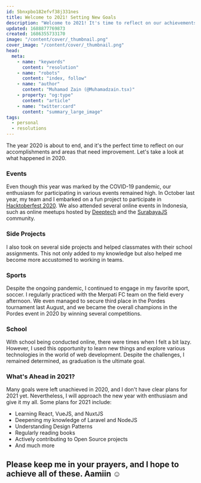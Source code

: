 ```yaml
---
id: 5bnxpbo182efvf38j331nes
title: Welcome to 2021! Setting New Goals
description: "Welcome to 2021! It's time to reflect on our achievements and improvements from 2020. Let's introspect."
updated: 1688877769873
created: 1686355733170
image: "/content/cover/_thumbnail.png"
cover_image: "/content/cover/_thumbnail.png"
head:
  meta:
    - name: "keywords"
      content: "resolution"
    - name: "robots"
      content: "index, follow"
    - name: "author"
      content: "Muhamad Zain (@Muhamadzain.tsx)"
    - property: "og:type"
      content: "article"
    - name: "twitter:card"
      content: "summary_large_image"
tags:
  - personal
  - resolutions
---
```


The year 2020 is about to end, and it's the perfect time to reflect on our accomplishments and areas that need improvement. Let's take a look at what happened in 2020.

### Events

Even though this year was marked by the COVID-19 pandemic, our enthusiasm for participating in various events remained high. In October last year, my team and I embarked on a fun project to participate in [Hacktoberfest 2020](https://hacktoberfest.digitalocean.com/). We also attended several online events in Indonesia, such as online meetups hosted by [Deeptech](https://deeptech.id/) and the [SurabayaJS](https://surabayajs.org/) community.

### Side Projects

I also took on several side projects and helped classmates with their school assignments. This not only added to my knowledge but also helped me become more accustomed to working in teams.

### Sports

Despite the ongoing pandemic, I continued to engage in my favorite sport, soccer. I regularly practiced with the Merpati FC team on the field every afternoon. We even managed to secure third place in the Pordes tournament last August, and we became the overall champions in the Pordes event in 2020 by winning several competitions.

### School

With school being conducted online, there were times when I felt a bit lazy. However, I used this opportunity to learn new things and explore various technologies in the world of web development. Despite the challenges, I remained determined, as graduation is the ultimate goal.

### What's Ahead in 2021?

Many goals were left unachieved in 2020, and I don't have clear plans for 2021 yet. Nevertheless, I will approach the new year with enthusiasm and give it my all. Some plans for 2021 include:

- Learning React, VueJS, and NuxtJS
- Deepening my knowledge of Laravel and NodeJS
- Understanding Design Patterns
- Regularly reading books
- Actively contributing to Open Source projects
- And much more

## Please keep me in your prayers, and I hope to achieve all of these. Aamiin ☺️
